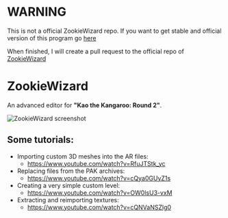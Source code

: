 # WARNING
This is not a official ZookieWizard repo. If you want to get stable and official version of this program go [here](https://github.com/Flower35/ZookieWizard)

When finished, I will create a pull request to the official repo of [ZookieWizard](https://github.com/Flower35/ZookieWizard)

# ZookieWizard
An advanced editor for **"Kao the Kangaroo: Round 2"**.

![ZookieWizard screenshot](https://i.imgur.com/Ey7ji7X.png)

## Some tutorials:
 * Importing custom 3D meshes into the AR files:
   * https://www.youtube.com/watch?v=RfuJTStk_yc
 * Replacing files from the PAK archives:
   * https://www.youtube.com/watch?v=cQya0GUyZ1s
 * Creating a very simple custom level:
   * https://www.youtube.com/watch?v=OW0lsU3-vxM
 * Extracting and reimporting textures:
   * https://www.youtube.com/watch?v=cQNVaNSZlg0
